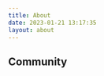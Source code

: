 ```yaml
---
title: About
date: 2023-01-21 13:17:35
layout: about
---
```

<style>
    #people-meet {
        display:grid;
        grid-template-columns:repeat(4, 1fr);
        gap:0px;
        grid-auto-rows:minmax(40px, auto);
        font-size:15px;
    }
    @media screen and (max-width:1300px) {
        #people-meet-hdr {
            display:none;
        }
        #people-meet {
            display:none;
        }
    }
</style>

<div id="people-meet-hdr" class="text-center">
  <h2>People I'd Like To Meet</h2>
</div>

<div id="people-meet">
    <label>
        <input type="checkbox" style="height:15px;width:15px;" disabled/> <a href="#">Daniel Rigmaiden</a>
    </label>
    <label>
        <input type="checkbox" style="height:15px;width:15px;" disabled/> <a href="#">Sylvia Earle</a>
    </label>
    <label>
        <input type="checkbox" style="height:15px;width:15px;" disabled/> <a href="#">Boyan Slat</a>
    </label>
    <label>
        <input type="checkbox" style="height:15px;width:15px;" disabled/> <a href="#">Cara Santa Maria</a>
    </label>
    <label>
        <input type="checkbox" style="height:15px;width:15px;" disabled/> <a href="#">Edward Snowden</a>
    </label>
    <label>
        <input type="checkbox" style="height:15px;width:15px;" disabled/> <a href="#">Megan Rapinoe</a>
    </label>
    <label>
        <input type="checkbox" style="height:15px;width:15px;" disabled/> <a href="#">Elon Musk</a>
    </label>
    <label>
        <input type="checkbox" style="height:15px;width:15px;" disabled/> <a href="#">Jane Goodall</a>
    </label>
    <label>
        <input type="checkbox" style="height:15px;width:15px;" disabled/> <a href="#">Neil DeGrasse Tyson</a>
    </label>
    <label>
        <input type="checkbox" style="height:15px;width:15px;" disabled/> <a href="#">Brie Larson</a>
    </label>
    <label>
        <input type="checkbox" style="height:15px;width:15px;" disabled/> <a href="#">Malcolm Gladwell</a>
    </label>
    <label>
        <input type="checkbox" style="height:15px;width:15px;" disabled/> <a href="#">Gwendoline Christie</a>
    </label>
    <label>
        <input type="checkbox" style="height:15px;width:15px;" disabled/> <a href="#">Graham Hancock</a>
    </label>
    <label>
        <input type="checkbox" style="height:15px;width:15px;" disabled/> <a href="#">J.K. Rowling</a>
    </label>
    <label>
        <input type="checkbox" style="height:15px;width:15px;" disabled/> <a href="#">Aaron Mahnke</a>
    </label>
    <label>
        <input type="checkbox" style="height:15px;width:15px;" disabled/> <a href="#">Lisa Desjardins</a>
    </label>
    <label>
        <input type="checkbox" style="height:15px;width:15px;" disabled/> <a href="#">Steven Rinella</a>
    </label>
     <label>
        <input type="checkbox" style="height:15px;width:15px;" disabled/> <a href="#">Samin Nosrat</a>
    </label>
    <label>
        <input type="checkbox" style="height:15px;width:15px;" disabled/> <a href="#">Michael Pollan</a>
    </label>
    <label>
        <input type="checkbox" style="height:15px;width:15px;" disabled/> <a href="#">Shafi Goldwasser</a>
    </label>
    <!-- <label>
        <input type="checkbox" style="height:15px;width:15px;" disabled checked/> <a href="#" style="color:lightcoral;text-decoration:line-through;">Anthony Bourdain</a>
    </label>
    <label>
        <input type="checkbox" style="height:15px;width:15px;" disabled checked/> <a href="#" style="color:lightcoral;text-decoration:line-through;">Ruth Bader Ginsburg</a>
    </label> -->
</div>

<div class="text-center">
  <h2>Community</h2>
</div>
